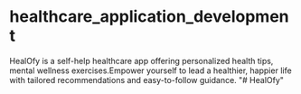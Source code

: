 # healthcare_application_development
 HealOfy is a self-help healthcare app offering personalized health tips, mental wellness exercises.Empower yourself to lead a healthier, happier life with tailored recommendations and easy-to-follow guidance.
"# HealOfy" 
